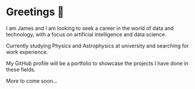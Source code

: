 # Greetings 👋

I am James and I am looking to seek a career in the world of data and technology, with a focus on artificial intelligence and data science. 

Currently studying Physics and Astrophysics at university and searching for work experience. 

My GitHub profile will be a portfolio to showcase the projects I have done in these fields. 

More to come soon...
